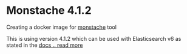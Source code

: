# Monstache 4.1.2

Creating a docker image for [monstache](https://rwynn.github.io/monstache-site/) tool

This is using version 4.1.2 which can be used with Elasticsearch v6 as stated in the [docs .. read more](https://rwynn.github.io/monstache-site/start/#installation)